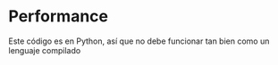 # Performance 

Este código es en Python, así que no debe funcionar tan bien como un lenguaje compilado
